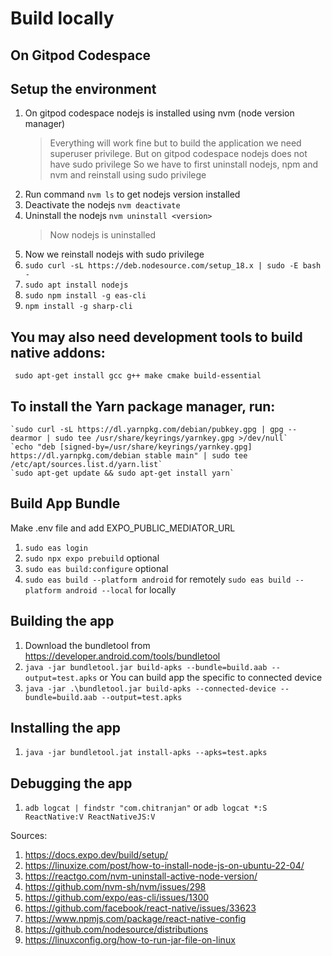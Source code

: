 # Build locally

## On Gitpod Codespace

## Setup the environment

1. On gitpod codespace nodejs is installed using nvm (node version manager)
   > Everything will work fine but to build the application we need superuser privilege.
   > But on gitpod codespace nodejs does not have sudo privilege
   > So we have to first uninstall nodejs, npm and nvm and reinstall using sudo privilege
2. Run command `nvm ls` to get nodejs version installed
3. Deactivate the nodejs `nvm deactivate`
4. Uninstall the nodejs `nvm uninstall <version>`
   > Now nodejs is uninstalled
5. Now we reinstall nodejs with sudo privilege
6. `sudo curl -sL https://deb.nodesource.com/setup_18.x | sudo -E bash -`
7. `sudo apt install nodejs`
8. `sudo npm install -g eas-cli`
9. `npm install -g sharp-cli`

## You may also need development tools to build native addons:

     sudo apt-get install gcc g++ make cmake build-essential

## To install the Yarn package manager, run:

    `sudo curl -sL https://dl.yarnpkg.com/debian/pubkey.gpg | gpg --dearmor | sudo tee /usr/share/keyrings/yarnkey.gpg >/dev/null`
    `echo "deb [signed-by=/usr/share/keyrings/yarnkey.gpg] https://dl.yarnpkg.com/debian stable main" | sudo tee /etc/apt/sources.list.d/yarn.list`
    `sudo apt-get update && sudo apt-get install yarn`

## Build App Bundle

Make .env file and add EXPO_PUBLIC_MEDIATOR_URL

1. `sudo eas login`
2. `sudo npx expo prebuild` optional
3. `sudo eas build:configure` optional
4. `sudo eas build --platform android` for remotely `sudo eas build --platform android --local` for locally

## Building the app

1. Download the bundletool from https://developer.android.com/tools/bundletool
2. `java -jar bundletool.jar build-apks --bundle=build.aab --output=test.apks`
   or You can build app the specific to connected device
3. `java -jar .\bundletool.jar build-apks --connected-device --bundle=build.aab --output=test.apks`

## Installing the app

1. `java -jar bundletool.jat install-apks --apks=test.apks`

## Debugging the app

1. `adb logcat | findstr "com.chitranjan"` or `adb logcat *:S ReactNative:V ReactNativeJS:V`

Sources:

1. https://docs.expo.dev/build/setup/
2. https://linuxize.com/post/how-to-install-node-js-on-ubuntu-22-04/
3. https://reactgo.com/nvm-uninstall-active-node-version/
4. https://github.com/nvm-sh/nvm/issues/298
5. https://github.com/expo/eas-cli/issues/1300
6. https://github.com/facebook/react-native/issues/33623
7. https://www.npmjs.com/package/react-native-config
8. https://github.com/nodesource/distributions
9. https://linuxconfig.org/how-to-run-jar-file-on-linux
